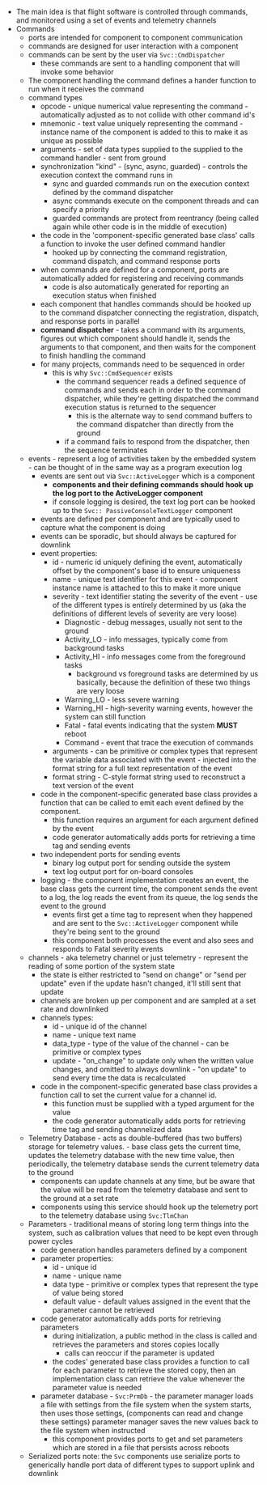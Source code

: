  - The main idea is that flight software is controlled through commands, and monitored using a set of events and telemetry channels
 - Commands
	 - ports are intended for component to component communication
	 - commands are designed for user interaction with a component 
	 - commands can be sent by the user via `Svc::CmdDispatcher`
		 - these commands are sent to a handling component that will invoke some behavior
	 - The component handling the command defines a hander function to run when it receives the command
	 - command types
		 - opcode - unique numerical value representing the command - automatically adjusted as to not collide with other command id's
		 - mnemonic - text value uniquely representing the command - instance name of the component is added to this to make it as unique as possible 
		 - arguments - set of data types supplied to the supplied to the command handler - sent from ground
		 - synchronization "kind" - (sync, async, guarded) - controls the execution context the command runs in
			 - sync and guarded commands run on the execution context defined by the command dispatcher
			 - async commands execute on the component threads and can specify a priority 
			 - guarded commands are protect from reentrancy (being called again while other code is in the middle of execution)
		 - the code in the 'component-specific generated base class' calls a function to invoke the user defined command handler
			 - hooked up by connecting the command registration, command dispatch, and command response ports
		 - when commands are defined for a component, ports are automatically added for registering and receiving commands
			 - code is also automatically generated for reporting an execution status when finished
		 - each component that handles commands should be hooked up to the command dispatcher connecting the registration, dispatch, and response ports in parallel
		 - **command dispatcher** - takes a command with its arguments, figures out which component should handle it, sends the arguments to that component, and then waits for the component to finish handling the command
		 - for many projects, commands need to be sequenced in order
			 - this is why `Svc::CmdSequencer` exists
				 - the command sequencer reads a defined sequence of commands and sends each in order to the command dispatcher, while they're getting dispatched the command execution status is returned to the sequencer
					 - this is the alternate way to send command buffers to the command dispatcher than directly from the ground
				 - if a command fails to respond from the dispatcher, then the sequence terminates
	 - events - represent a log of activities taken by the embedded system - can be thought of in the same way as a program execution log
		 - events are sent out via `Svc::ActiveLogger` which is a component
			 - **components and their defining commands should hook up the log port to the ActiveLogger component**
			 - if console logging is desired, the text log port can be hooked up to the `Svc:: PassiveConsoleTextLogger` component
		 - events are defined per component and are typically used to capture what the component is doing
		 - events can be sporadic, but should always be captured for downlink
		 - event properties:
			 - id - numeric id uniquely defining the event, automatically offset by the component's base id to ensure uniqueness
			 - name - unique text identifier for this event - component instance name is attached to this to make it more unique
			 - severity - text identifier stating the severity of the event - use of the different types is entirely determined by us (aka the definitions of different levels of severity are very loose)
				 - Diagnostic - debug messages, usually not sent to the ground
				 - Activity_LO - info messages, typically come from background tasks
				 - Activity_HI - info messages come from the foreground tasks
					 - background vs foreground tasks are determined by us basically, because the definition of these two things are very loose
				 - Warning_LO - less severe warning
				 - Warning_HI - high-severity warning events, however the system can still function
				 - Fatal - fatal events indicating that the system **MUST** reboot
				 - Command - event that trace the execution of commands
			 - arguments - can be primitive or complex types that represent the variable data associated with the event - injected into the format string for a full text representation of the event
			 - format string - C-style format string used to reconstruct a text version of the event
		 - code in the component-specific generated base class provides a function that can be called to emit each event defined by the component. 
			 - this function requires an argument for each argument defined by the event
			 - code generator automatically adds ports for retrieving a time tag and sending events
		 - two independent ports for sending events
			 - binary log output port for sending outside the system
			 - text log output port for on-board consoles
		 - logging - the component implementation creates an event, the base class gets the current time, the component sends the event to a log, the log reads the event from its queue, the log sends the event to the ground
			 - events first get a time tag to represent when they happened and are sent to the `Svc::ActiveLogger` component while they're being sent to the ground
			 - this component both processes the event and also sees and responds to Fatal severity events
	 - channels - aka telemetry channel or just telemetry - represent the reading of some portion of the system state
		 - the state is either restricted to "send on change" or "send per update" even if the update hasn't changed, it'll still sent that update
		 - channels are broken up per component and are sampled at a set rate and downlinked 
		 - channels types:
			 - id - unique id of the channel
			 - name - unique text name
			 - data_type - type of the value of the channel - can be primitive or complex types
			 - update - "on_change" to update only when the written value changes, and omitted to always downlink - "on update" to send every time the data is recalculated
		 - code in the component-specific generated base class provides a function call to set the current value for a channel id. 
			 - this function must be supplied with a typed argument for the value 
			 - the code generator automatically adds ports for retrieving time tag and sending channelized data
	 - Telemetry Database - acts as double-buffered (has two buffers) storage for telemetry values.  - base class gets the current time, updates the telemetry database with the new time value, then periodically, the telemetry database sends the current telemetry data to the ground
		 - components can update channels at any time, but be aware that the value will be read from the telemetry database and sent to the ground at a set rate 
		 - components using this service should hook up the telemetry port to the telemetry database using `Svc:TlmChan`
	 - Parameters - traditional means of storing long term things into the system, such as calibration values that need to be kept even through power cycles
		 - code generation handles parameters defined by a component
		 - parameter properties:
			 - id - unique id
			 - name - unique name
			 - data type - primitive or complex types that represent the type of value being stored
			 - default value - default values assigned in the event that the parameter cannot be retrieved 
		 - code generator automatically adds ports for retrieving parameters 
			 - during initialization, a public method in the class is called and retrieves the parameters and stores copies locally
				 - calls can reoccur if the parameter is updated
			 - the codes' generated base class provides a function to call for each parameter to retrieve the stored copy, then an implementation class can retrieve the value whenever the parameter value is needed
		 - parameter database - `Svc:PrmDb` - the parameter manager loads a file with settings from the file system when the system starts, then uses those settings, (components can read and change these settings) parameter manager saves the new values back to the file system when instructed
			 - this component provides ports to get and set parameters which are stored in a file that persists across reboots
	 - Serialized ports note: the `Svc` components use serialize ports to generically handle port data of different types to support uplink and downlink